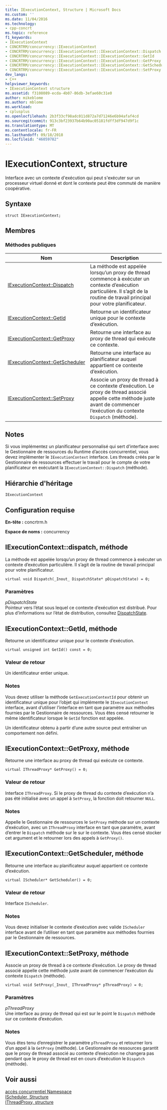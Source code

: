 ```yaml
---
title: IExecutionContext, Structure | Microsoft Docs
ms.custom: ''
ms.date: 11/04/2016
ms.technology:
- cpp-concrt
ms.topic: reference
f1_keywords:
- IExecutionContext
- CONCRTRM/concurrency::IExecutionContext
- CONCRTRM/concurrency::IExecutionContext::IExecutionContext::Dispatch
- CONCRTRM/concurrency::IExecutionContext::IExecutionContext::GetId
- CONCRTRM/concurrency::IExecutionContext::IExecutionContext::GetProxy
- CONCRTRM/concurrency::IExecutionContext::IExecutionContext::GetScheduler
- CONCRTRM/concurrency::IExecutionContext::IExecutionContext::SetProxy
dev_langs:
- C++
helpviewer_keywords:
- IExecutionContext structure
ms.assetid: f3108089-ecda-4b07-86db-3efae60c31e0
author: mikeblome
ms.author: mblome
ms.workload:
- cplusplus
ms.openlocfilehash: 2b3f33cf98adc011d872a7d71246e6b94afaf4cd
ms.sourcegitcommit: 913c3bf23937b64b90ac05181fdff3df947d9f1c
ms.translationtype: MT
ms.contentlocale: fr-FR
ms.lasthandoff: 09/18/2018
ms.locfileid: "46059782"
---
```

# <a name="iexecutioncontext-structure"></a>IExecutionContext, structure
Interface avec un contexte d'exécution qui peut s'exécuter sur un processeur virtuel donné et dont le contexte peut être commuté de manière coopérative.  
  
## <a name="syntax"></a>Syntaxe  
  
```
struct IExecutionContext;
```  
  
## <a name="members"></a>Membres  
  
### <a name="public-methods"></a>M&#233;thodes publiques  
  
|Nom|Description|  
|----------|-----------------|  
|[IExecutionContext::Dispatch](#dispatch)|La méthode est appelée lorsqu’un proxy de thread commence à exécuter un contexte d’exécution particulière. Il s’agit de la routine de travail principal pour votre planificateur.|  
|[IExecutionContext::GetId](#getid)|Retourne un identificateur unique pour le contexte d’exécution.|  
|[IExecutionContext::GetProxy](#getproxy)|Retourne une interface au proxy de thread qui exécute ce contexte.|  
|[IExecutionContext::GetScheduler](#getscheduler)|Retourne une interface au planificateur auquel appartient ce contexte d’exécution.|  
|[IExecutionContext::SetProxy](#setproxy)|Associe un proxy de thread à ce contexte d’exécution. Le proxy de thread associé appelle cette méthode juste avant de commencer l’exécution du contexte `Dispatch` (méthode).|  
  
## <a name="remarks"></a>Notes  
 Si vous implémentez un planificateur personnalisé qui sert d’interface avec le Gestionnaire de ressources du Runtime d’accès concurrentiel, vous devez implémenter le `IExecutionContext` interface. Les threads créés par le Gestionnaire de ressources effectuer le travail pour le compte de votre planificateur en exécutant la `IExecutionContext::Dispatch` (méthode).  
  
## <a name="inheritance-hierarchy"></a>Hiérarchie d'héritage  
 `IExecutionContext`  
  
## <a name="requirements"></a>Configuration requise  
 **En-tête :** concrtrm.h  
  
 **Espace de noms :** concurrency  
  
##  <a name="dispatch"></a>  IExecutionContext::dispatch, méthode  
 La méthode est appelée lorsqu’un proxy de thread commence à exécuter un contexte d’exécution particulière. Il s’agit de la routine de travail principal pour votre planificateur.  
  
```
virtual void Dispatch(_Inout_ DispatchState* pDispatchState) = 0;
```  
  
### <a name="parameters"></a>Paramètres  
*pDispatchState*<br/>
Pointeur vers l’état sous lequel ce contexte d’exécution est distribué. Pour plus d’informations sur l’état de distribution, consultez [DispatchState](dispatchstate-structure.md).  
  
##  <a name="getid"></a>  IExecutionContext::GetId, méthode  
 Retourne un identificateur unique pour le contexte d’exécution.  
  
```
virtual unsigned int GetId() const = 0;
```  
  
### <a name="return-value"></a>Valeur de retour  
 Un identificateur entier unique.  
  
### <a name="remarks"></a>Notes  
 Vous devez utiliser la méthode `GetExecutionContextId` pour obtenir un identificateur unique pour l’objet qui implémente le `IExecutionContext` interface, avant d’utiliser l’interface en tant que paramètre aux méthodes fournies par le Gestionnaire de ressources. Vous êtes censé retourner le même identificateur lorsque le `GetId` fonction est appelée.  
  
 Un identificateur obtenu à partir d’une autre source peut entraîner un comportement non défini.  
  
##  <a name="getproxy"></a>  IExecutionContext::GetProxy, méthode  
 Retourne une interface au proxy de thread qui exécute ce contexte.  
  
```
virtual IThreadProxy* GetProxy() = 0;
```  
  
### <a name="return-value"></a>Valeur de retour  
 Interface `IThreadProxy`. Si le proxy de thread du contexte d’exécution n’a pas été initialisé avec un appel à `SetProxy`, la fonction doit retourner `NULL`.  
  
### <a name="remarks"></a>Notes  
 Appelle le Gestionnaire de ressources le `SetProxy` méthode sur un contexte d’exécution, avec un `IThreadProxy` interface en tant que paramètre, avant d’entrer le `Dispatch` méthode sur le sur le contexte. Vous êtes censé stocker cet argument et le retourner lors des appels à `GetProxy()`.  
  
##  <a name="getscheduler"></a>  IExecutionContext::GetScheduler, méthode  
 Retourne une interface au planificateur auquel appartient ce contexte d’exécution.  
  
```
virtual IScheduler* GetScheduler() = 0;
```  
  
### <a name="return-value"></a>Valeur de retour  
 Interface `IScheduler`.  
  
### <a name="remarks"></a>Notes  
 Vous devez initialiser le contexte d’exécution avec valide `IScheduler` interface avant de l’utiliser en tant que paramètre aux méthodes fournies par le Gestionnaire de ressources.  
  
##  <a name="setproxy"></a>  IExecutionContext::SetProxy, méthode  
 Associe un proxy de thread à ce contexte d’exécution. Le proxy de thread associé appelle cette méthode juste avant de commencer l’exécution du contexte `Dispatch` (méthode).  
  
```
virtual void SetProxy(_Inout_ IThreadProxy* pThreadProxy) = 0;
```  
  
### <a name="parameters"></a>Paramètres  
*pThreadProxy*<br/>
Une interface au proxy de thread qui est sur le point le `Dispatch` méthode sur ce contexte d’exécution.  
  
### <a name="remarks"></a>Notes  
 Vous êtes tenu d’enregistrer le paramètre `pThreadProxy` et retourner lors d’un appel à la `GetProxy` (méthode). Le Gestionnaire de ressources garantit que le proxy de thread associé au contexte d’exécution ne changera pas pendant que le proxy de thread est en cours d’exécution le `Dispatch` (méthode).  
  
## <a name="see-also"></a>Voir aussi  
 [accès concurrentiel Namespace](concurrency-namespace.md)   
 [IScheduler, Structure](ischeduler-structure.md)   
 [IThreadProxy, structure](ithreadproxy-structure.md)
